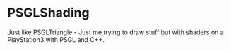 # PSGLShading
 Just like PSGLTriangle - Just me trying to draw stuff but with shaders on a PlayStation3 with PSGL and C++.
